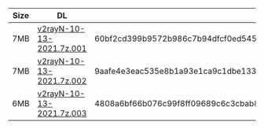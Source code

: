 |    Size   |     DL  | sha512sum |
|  ---  |  ---  |  ---  |
| 7MB | [v2rayN-10-13-2021.7z.001](https://cdn.jsdelivr.net/gh/googleians/v2rayN@main/v2rayN-10-13-2021.7z.001) | 60bf2cd399b9572b986c7b94dfcf0ed5450d191c8cb6bf4e1ccba9d2efe8c6e5d7b8ad42a3293572bc9f690bb33ff8acc7ff9af9fbe436390d83a6085694ee2b |
| 7MB | [v2rayN-10-13-2021.7z.002](https://cdn.jsdelivr.net/gh/googleians/v2rayN@main/v2rayN-10-13-2021.7z.002) | 9aafe4e3eac535e8b1a93e1ca9c1dbe1337ef6721db88f2f51dc981162e2781df50b97ac658254412b23d86813232634f74ccbf2085ae804d5b8f62a0a8bd276 |
| 6MB | [v2rayN-10-13-2021.7z.003](https://cdn.jsdelivr.net/gh/googleians/v2rayN@main/v2rayN-10-13-2021.7z.003) | 4808a6bf66b076c99f8ff09689c6c3cbab8ef93f9b9268be431f5c4d87936632a56f0b2f77bcef0449fb34f4b92e2a6f97131fee81929ef7e45ccb9f5fe2c116 |
